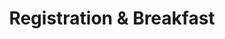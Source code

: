 ---
permalink: none

title: Registration & Breakfast
type: social
time: 8:00-9:00

group: The Satellite Industry Today
---